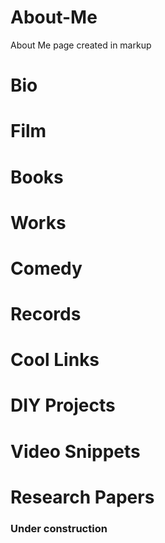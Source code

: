 # About-Me
About Me page created in markup

# Bio
# Film
# Books
# Works
# Comedy
# Records
# Cool Links
# DIY Projects
# Video Snippets
# Research Papers

### Under construction
